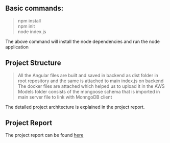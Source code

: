 
## Basic commands:
>npm install <br>
>npm init <br>
>node index.js <br>

The above command will install the node dependencies and run the node application 

## Project Structure
> All the Angular files are built and saved in backend as dist folder in root repository and the same is attached to main index.js on backend <br>
> The docker files are attached which helped us to upload it in the AWS <br>
> Models folder consists of the mongoose schema that is imported in main server file to link with MonngoDB client <br>

The detailed project architecture is explained in the project report.
## Project Report
The project report can be found [here](https://github.com/muskaan99/Event-Management-Web-Application/blob/main/Event%20Management%20Web%20Application.pdf) 
